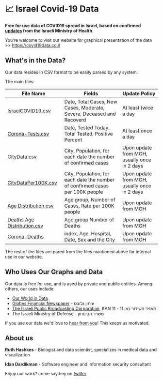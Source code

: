 # 📈 Israel Covid-19 Data
**Free for use data of COVID19 spread in Israel, based on confirmed [updates](https://t.me/MOHreport) from the Israeli Ministry of Health.**

You're welcome to visit our website for graphical presentation of the data >> https://covid19data.co.il

## What's in the Data?
Our data resides in CSV format to be easily parsed by any system.

The main files:

File Name | Fields | Update Policy 
----------|--------|--------------
[IsraelCOVID19.csv](https://github.com/idandrd/israel-covid19-data/blob/master/IsraelCOVID19.csv) | Date, Total Cases, New Cases, Moderate, Severe, Deceased and Recoverd | At least twice a day
[Corona-Tests.csv](https://github.com/idandrd/israel-covid19-data/blob/master/Corona-Tests.csv) | Date, Tested Today, Total Tested, Positive Percent | At least once a day |
[CityData.csv](https://github.com/idandrd/israel-covid19-data/blob/master/CityData.csv) | City, Population, for each date the number of confirmed cases | Upon update from MOH, usually once in 2 days |
[CityDataPer100K.csv](https://github.com/idandrd/israel-covid19-data/blob/master/CityDataPer100K.csv) | City, Population, for each date the number of confirmed cases per 100K people | Upon update from MOH, usually once in 2 days |
[Age Distribution.csv](https://github.com/idandrd/israel-covid19-data/blob/master/Age%20Distribution.csv) | Age group, Number of Cases, Rate per 100K people | Upon update from MOH
[Deaths Age Distribution.csv](https://github.com/idandrd/israel-covid19-data/blob/master/Deaths%20Age%20Distribution.csv) | Age group Number of Deaths | Upon update from MOH
[Corona-Deaths](https://github.com/idandrd/israel-covid19-data/blob/master/Corona-Deaths.csv) | index, Age, Hospital, Date, Sex and the City | Upon update from MOH

The rest of the files are pared from the files mantioned above for internal use in our website.

## Who Uses Our Graphs and Data
Our data is free for use, and is used by private and public entities. Among others, our uses include:
- [Our World in Data](https://ourworldindata.org/coronavirus)
- [Globes Financial Newspaper](https://www.globes.co.il/news/article.aspx?did=1001324612) - עיתון גלובס
- [The Israeli Public Broadcasting Corporation](https://www.kan.org.il/), KAN 11 - תאגיד השידור כאן 11
- The Israeli Ministry of Defense - משרד הביטחון

If you use our data we'd love to [hear from you](https://twitter.com/iDardikman)! This keeps us motivated.

## About us

**Ruth Hashkes** - Biologist and data scientist, specializes in medical data and visualization

**Idan Dardikman** - Software engineer and information security consultant

Enjoy our work? come say hey on [twitter](https://twitter.com/iDardikman)